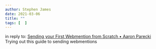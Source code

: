 ```yaml
---
author: Stephen James
date: 2021-03-06
title: ""
tags: [  ]
---
```

in reply to: [Sending your First Webmention from Scratch • Aaron Parecki](https://aaronparecki.com/2018/06/30/11/your-first-webmention)   
Trying out this guide to sending webmentions